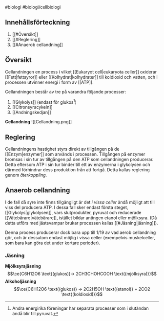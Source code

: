 #biologi #biologi/cellbiologi 
## Innehållsförteckning
1. [[#Översikt]]
2. [[#Reglering]]
3. [[#Anaerob cellandning]]
## Översikt
Cellandningen en process i vilket [[Eukaryot cell|eukaryota celler]] oxiderar [[Fett|fettsyror]] eller [[Kolhydrat|kolhydrater]] till koldioxid och vatten, och i processen utvinner energi i form av [[ATP]].

Cellandningen består av tre på varandra följande processer:
1. [[Glykolys]] (endast för glukos[^1])
2. [[Citronsyracykeln]]
3. [[Andningskedjan]]

**Cellandning**
![[Cellandning.png]]

## Reglering
Cellandningens hastighet styrs direkt av tillgången på de [[Enzym|enzymer]] som används i processen. Tillgången på enzymer bromsas i sin tur av tillgången på den ATP som cellandningen producerar. Detta eftersom ATP i sin tur binder till ett av enzymerna i glykolysen och därmed förhindrar dess produktion från att fortgå. Detta kallas reglering genom *återkoppling*.
## Anaerob cellandning
I de fall då syre inte finns tillgängligt är det *i vissa celler* ändå möjligt att till viss del producera ATP. I dessa fall sker endast första steget, [[Glykolys|glykolysen]], vars slutprodukter, pyruvat och reducerade [[Vätebärare|vätebärare]], istället bildar antingen etanol eller mjölksyra. (Då detta utförs med jästsvampar brukar processen kallas [[#Jäsning|jäsning]]).

Denna process producerar dock bara upp till 1/19 av vad aerob cellandning gör, och är dessutom endast möjlig i vissa celler (exempelvis muskelceller, som bara kan göra det under kortare perioder).
### Jäsning
**Mjölksyrajäsning**
$$\ce{C6H12O6 \text{(glukos)}-> 2CH3CHOHCOOH \text{(mjölksyra)}}$$
**Alkoholjäsning**
$$\ce{C6H12O6 \text{(glukos)} -> 2C2H5OH \text{(etanol)} + 2CO2 \text{(koldioxid)}}$$


[^1]: Andra energirika föreningar har separata processer som i slutändan ändå blir till pyruvat.